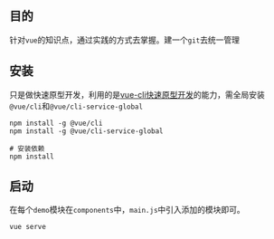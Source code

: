 ## 目的

针对`vue`的知识点，通过实践的方式去掌握。建一个`git`去统一管理

## 安装

只是做快速原型开发，利用的是[vue-cli快速原型开发](https://cli.vuejs.org/zh/guide/prototyping.html)的能力，需全局安装`@vue/cli`和`@vue/cli-service-global`

```shell
npm install -g @vue/cli
npm install -g @vue/cli-service-global

# 安装依赖
npm install
```

## 启动

在每个`demo`模块在`components`中，`main.js`中引入添加的模块即可。

``` shell
vue serve
```
